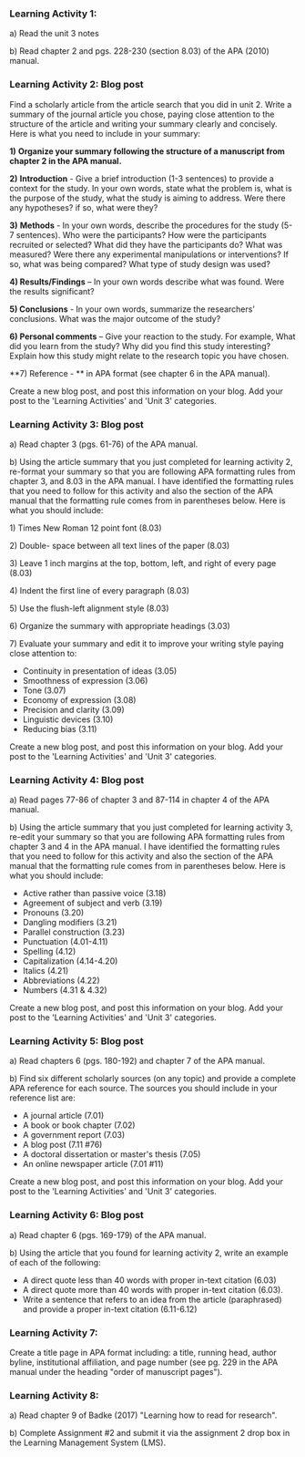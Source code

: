### Learning Activity 1:

a\) Read the unit 3 notes

b\) Read chapter 2 and pgs. 228-230 \(section 8.03\) of the APA \(2010\) manual.

### Learning Activity 2: Blog post

Find a scholarly article from the article search that you did in unit 2.  Write a summary of the journal article you chose, paying close attention to the structure of the article and writing your summary clearly and concisely. Here is what you need to include in your summary:

**1\)** **Organize your summary following the structure of a manuscript from chapter 2 in the APA manual.**

**2\)** **Introduction** - Give a brief introduction \(1-3 sentences\) to provide a context for the study. In your own words, state what the problem is, what is the purpose of the study, what the study is aiming to address.  Were there any hypotheses? if so, what were they?

**3\)** **Methods** - In your own words, describe the procedures for the study \(5-7 sentences\). Who were the participants? How were the participants recruited or selected?  What did they have the participants do?  What was measured? Were there any experimental manipulations or interventions? If so, what was being compared? What type of study design was used?

**4\) Results/Findings** – In your own words describe what was found. Were the results significant?

**5\) Conclusions** - In your own words, summarize the researchers’ conclusions. What was the major outcome of the study?

**6\) Personal comments** – Give your reaction to the study. For example,  What did you learn from the study? Why did you find this study interesting? Explain how this study might relate to the research topic you have chosen.

**7\) Reference - ** in APA format \(see chapter 6 in the APA manual\).

Create a new blog post, and post this information on your blog.  Add your post to the 'Learning Activities' and 'Unit 3' categories.

### Learning Activity 3: Blog post

a\) Read chapter 3 \(pgs. 61-76\) of the APA manual.

b\) Using the article summary that you just completed for learning activity 2, re-format your summary so that you are following APA formatting rules from chapter 3, and 8.03 in the APA manual. I have identified the formatting rules that you need to follow for this activity and also the section of the APA manual that the formatting rule comes from in parentheses below.  Here is what you should include:

1\) Times New Roman 12 point font \(8.03\)

2\) Double- space between all text lines of the paper \(8.03\)

3\) Leave 1 inch margins at the top, bottom, left, and right of every page \(8.03\)

4\) Indent the first line of every paragraph \(8.03\)

5\) Use the flush-left alignment style \(8.03\)

6\) Organize the summary with appropriate headings \(3.03\)

7\) Evaluate your summary and edit it to improve your writing style paying close attention to:

* Continuity in presentation of ideas \(3.05\)
* Smoothness of expression \(3.06\)
* Tone \(3.07\)
* Economy of expression \(3.08\)
* Precision and clarity \(3.09\)
* Linguistic devices \(3.10\)
* Reducing bias \(3.11\)

Create a new blog post, and post this information on your blog.  Add your post to the 'Learning Activities' and 'Unit 3' categories.

### Learning Activity 4: Blog post

a\) Read pages 77-86 of chapter 3 and 87-114 in chapter 4 of the APA manual.

b\) Using the article summary that you just completed for learning activity 3, re-edit your summary so that you are following APA formatting rules from chapter 3 and 4 in the APA manual. I have identified the formatting rules that you need to follow for this activity and also the section of the APA manual that the formatting rule comes from in parentheses below.  Here is what you should include:

* Active rather than passive voice \(3.18\)
* Agreement of subject and verb \(3.19\)
* Pronouns \(3.20\)
* Dangling modifiers \(3.21\)
* Parallel construction \(3.23\)
* Punctuation \(4.01-4.11\) 
* Spelling \(4.12\)
* Capitalization \(4.14-4.20\)
* Italics \(4.21\)
* Abbreviations \(4.22\)
* Numbers \(4.31 & 4.32\)

Create a new blog post, and post this information on your blog.  Add your post to the 'Learning Activities' and 'Unit 3' categories.

### Learning Activity 5: Blog post

a\) Read chapters 6 \(pgs. 180-192\) and chapter 7 of the APA manual.

b\) Find six different scholarly sources \(on any topic\) and provide a complete APA reference for each source.  The sources you should include in your reference list are:

* A journal article \(7.01\)
* A book or book chapter \(7.02\)
* A government report \(7.03\)
* A blog post \(7.11 \#76\)
* A doctoral dissertation or master's thesis \(7.05\)
* An online newspaper article \(7.01 \#11\)

Create a new blog post, and post this information on your blog.  Add your post to the 'Learning Activities' and 'Unit 3' categories.

### Learning Activity 6: Blog post

a\) Read chapter 6 \(pgs. 169-179\) of the APA manual.

b\) Using the article that you found for learning activity 2, write an example of each of the following:

* A direct quote less than 40 words with proper in-text citation \(6.03\)
* A direct quote more than 40 words with proper in-text citation \(6.03\).
* Write a sentence that refers to an idea from the article \(paraphrased\) and provide a proper in-text citation \(6.11-6.12\)

### Learning Activity 7:

Create a title page in APA format including: a title, running head, author byline, institutional affiliation, and page number \(see pg. 229 in the APA manual under the heading "order of manuscript pages"\).

### Learning Activity 8:

a\) Read chapter 9 of Badke \(2017\) "Learning how to read for research".

b\) Complete Assignment \#2 and submit it via the assignment 2 drop box in the Learning Management System \(LMS\).

